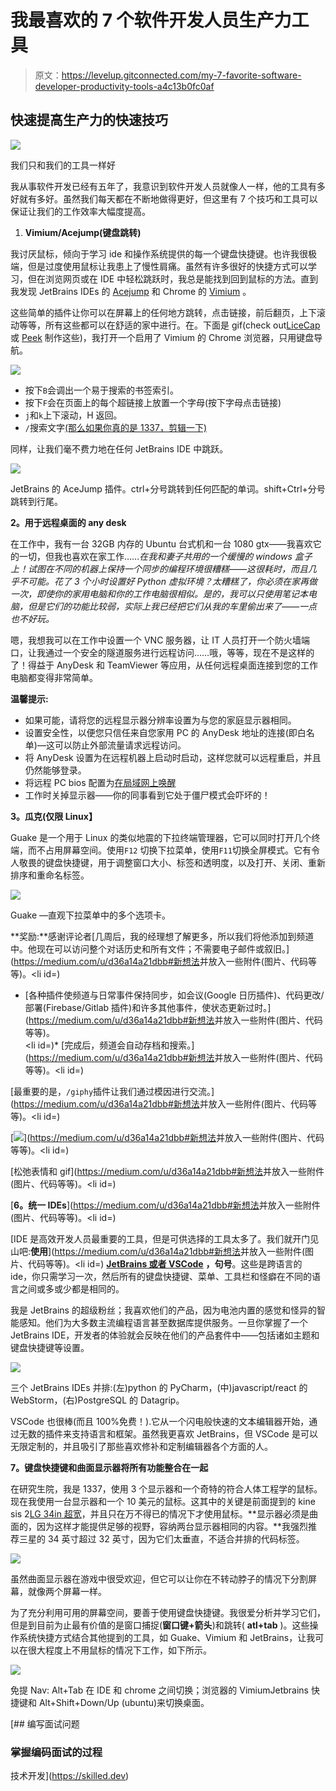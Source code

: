 # 我最喜欢的 7 个软件开发人员生产力工具

> 原文：<https://levelup.gitconnected.com/my-7-favorite-software-developer-productivity-tools-a4c13b0fc0af>

## 快速提高生产力的快速技巧

![](img/1cb98b4d85e8b39422b2dad26b708efd.png)

我们只和我们的工具一样好

我从事软件开发已经有五年了，我意识到软件开发人员就像人一样，他的工具有多好就有多好。虽然我们每天都在不断地做得更好，但这里有 7 个技巧和工具可以保证让我们的工作效率大幅度提高。

1.  **Vimium/Acejump(键盘跳转)**

我讨厌鼠标，倾向于学习 ide 和操作系统提供的每一个键盘快捷键。也许我很极端，但是过度使用鼠标让我患上了慢性肩痛。虽然有许多很好的快捷方式可以学习，但在浏览网页或在 IDE 中轻松跳跃时，我总是能找到回到鼠标的方法。直到我发现 JetBrains IDEs 的 [Acejump](https://plugins.jetbrains.com/plugin/7086-acejump) 和 Chrome 的 [Vimium](https://vimium.github.io/) 。

这些简单的插件让你可以在屏幕上的任何地方跳转，点击链接，前后翻页，上下滚动等等，所有这些都可以在舒适的家中进行。在。下面是 gif(check out[LiceCap](https://www.cockos.com/licecap/)或 [Peek](https://github.com/phw/peek) 制作这些)，我打开一个启用了 Vimium 的 Chrome 浏览器，只用键盘导航。

![](img/dd6c359ab269a8e86af6919f4aed8b30.png)

*   按下`B`会调出一个易于搜索的书签索引。
*   按下`F`会在页面上的每个超链接上放置一个字母(按下字母点击链接)
*   `j`和`k`上下滚动，H 返回。
*   `/`搜索文字[(那么如果你真的是 1337，剪辑一下)](https://superuser.com/questions/1236864/how-to-use-vimium-to-select-text-from-a-page)

同样，让我们毫不费力地在任何 JetBrains IDE 中跳跃。

![](img/b8d3d68f8c129b7d1d2a7ce28ee1320b.png)

JetBrains 的 AceJump 插件。ctrl+分号跳转到任何匹配的单词。shift+Ctrl+分号跳转到行尾。

**2。用于远程桌面的 any desk**

在工作中，我有一台 32GB 内存的 Ubuntu 台式机和一台 1080 gtx——我喜欢它的一切，但我也喜欢在家工作……*在我和妻子共用的一个缓慢的 windows 盒子上！试图在不同的机器上保持一个同步的编程环境很糟糕——这很耗时，而且几乎不可能。花了 3 个小时设置好 Python 虚拟环境？太糟糕了，你必须在家再做一次，即使你的家用电脑和你的工作电脑很相似。是的，我可以只使用笔记本电脑，但是它们的功能比较弱，实际上我已经把它们从我的车里偷出来了——一点也不好玩。*

嗯，我想我可以在工作中设置一个 VNC 服务器，让 IT 人员打开一个防火墙端口，让我通过一个安全的隧道服务进行远程访问……哦，等等，现在不是这样的了！得益于 AnyDesk 和 TeamViewer 等应用，从任何远程桌面连接到您的工作电脑都变得非常简单。

**温馨提示:**

*   如果可能，请将您的远程显示器分辨率设置为与您的家庭显示器相同。
*   设置安全性，以便您只信任来自您家用 PC 的 AnyDesk 地址的连接(即白名单)—这可以防止外部流量请求远程访问。
*   将 AnyDesk 设置为在远程机器上启动时启动，这样您就可以远程重启，并且仍然能够登录。
*   将远程 PC bios 配置为[在局域网上唤醒](https://www.pointdev.com/en/faq/faq-ideal-remote-wakeup-remote-computer-station-wake-on-lan-wol-id-943.html)
*   工作时关掉显示器——你的同事看到它处于僵尸模式会吓坏的！

**3。瓜克(仅限 Linux】**

Guake 是一个用于 Linux 的类似地震的下拉终端管理器，它可以同时打开几个终端，而不占用屏幕空间。使用`F12` 切换下拉菜单，使用`F11`切换全屏模式。它有令人敬畏的键盘快捷键，用于调整窗口大小、标签和透明度，以及打开、关闭、重新排序和重命名标签。

![](img/86652f58b72642fedd3944e31912e123.png)

Guake —直观下拉菜单中的多个选项卡。

**奖励:**感谢评论者[几周后，我的经理想了解更多，所以我们将他添加到频道中。他现在可以访问整个对话历史和所有文件；不需要电子邮件或叙旧。](https://medium.com/u/d36a14a21dbb#新想法</em>并放入一些附件(图片、代码等等)。</li><li id=)

*   [各种插件使频道与日常事件保持同步，如会议(Google 日历插件)、代码更改/部署(Firebase/Gitlab 插件)和许多其他事件，使状态更新过时。](https://medium.com/u/d36a14a21dbb#新想法</em>并放入一些附件(图片、代码等等)。</li><li id=)*   [完成后，频道会自动存档和搜索。](https://medium.com/u/d36a14a21dbb#新想法</em>并放入一些附件(图片、代码等等)。</li><li id=)

[最重要的是，`/giphy`插件让我们通过模因进行交流。](https://medium.com/u/d36a14a21dbb#新想法</em>并放入一些附件(图片、代码等等)。</li><li id=)

[![](img/a7f10c74324050fb632a900fd509a62d.png)](https://medium.com/u/d36a14a21dbb#新想法</em>并放入一些附件(图片、代码等等)。</li><li id=)

[松弛表情和 gif](https://medium.com/u/d36a14a21dbb#新想法</em>并放入一些附件(图片、代码等等)。</li><li id=)

[**6。统一 IDEs**](https://medium.com/u/d36a14a21dbb#新想法</em>并放入一些附件(图片、代码等等)。</li><li id=)

[IDE 是高效开发人员最重要的工具，但是可供选择的工具太多了。我们就开门见山吧:**使用**](https://medium.com/u/d36a14a21dbb#新想法</em>并放入一些附件(图片、代码等等)。</li><li id=) [**JetBrains 或者 VSCode**](https://dev.to/mokkapps/why-i-switched-from-visual-studio-code-to-jetbrains-webstorm-939) **，句号**。这些是跨语言的 ide，你只需学习一次，然后所有的键盘快捷键、菜单、工具栏和怪癖在不同的语言之间或多或少都是相同的。

我是 JetBrains 的超级粉丝；我喜欢他们的产品，因为电池内置的感觉和怪异的智能感知。他们为大多数主流编程语言甚至数据库提供服务。一旦你掌握了一个 JetBrains IDE，开发者的体验就会反映在他们的产品套件中——包括诸如主题和键盘快捷键等设置。

![](img/ac5e5ef8388a7a4670d0be6f33d5edd3.png)

三个 JetBrains IDEs 并排:(左)python 的 PyCharm，(中)javascript/react 的 WebStorm，(右)PostgreSQL 的 Datagrip。

VSCode 也很棒(而且 100%免费！).它从一个闪电般快速的文本编辑器开始，通过无数的插件来支持语言和框架。虽然我更喜欢 JetBrains，但 VSCode 是可以无限定制的，并且吸引了那些喜欢修补和定制编辑器各个方面的人。

**7。键盘快捷键和曲面显示器将所有功能整合在一起**

在研究生院，我是 1337，使用 3 个显示器和一个奇特的符合人体工程学的鼠标。现在我使用一台显示器和一个 10 美元的鼠标。这其中的关键是前面提到的 kine sis 2[LG 34in 超宽](https://www.walmart.com/ip/LG-34-Class-21-9-UltraWide-Full-HD-IPS-Curved-LED-Gaming-Monitor-with-G-SYNC/951672288?wmlspartner=wlpa&selectedSellerId=6907&adid=22222222227097176963&wl0=&wl1=g&wl2=c&wl3=214569029198&wl4=pla-411419670437&wl5=9005884&wl6=&wl7=&wl8=&wl9=pla&wl10=115781154&wl11=online&wl12=951672288&veh=sem&gclid=Cj0KCQjwmdzzBRC7ARIsANdqRRlWGXXdk6KeBapvaC6-OVqKAOD9VZWcJZqzLIhdboT7GzjtzQbJE9EaAo9OEALw_wcB)，并且只在万不得已的情况下才使用鼠标。**显示器必须是曲面的，因为这样才能提供足够的视野，容纳两台显示器相同的内容。**我强烈推荐三星的 34 英寸超过 32 英寸，因为它们太垂直，不适合并排的代码标签。

![](img/8735db0e11a85d506f0da67cb846ad66.png)

虽然曲面显示器在游戏中很受欢迎，但它可以让你在不转动脖子的情况下分割屏幕，就像两个屏幕一样。

为了充分利用可用的屏幕空间，要善于使用键盘快捷键。我很爱分析并学习它们，但是到目前为止最有价值的是窗口捕捉(**窗口键+箭头**)和跳转( **atl+tab** )。这些操作系统快捷方式结合其他提到的工具，如 Guake、Vimium 和 JetBrains，让我可以在很大程度上不用鼠标的情况下工作，如下所示。

![](img/8ec1d71ac99f382e9399a8b4394489bb.png)

免提 Nav: Alt+Tab 在 IDE 和 chrome 之间切换；浏览器的 VimiumJetbrains 快捷键和 Alt+Shift+Down/Up (ubuntu)来切换桌面。

[](https://skilled.dev) [## 编写面试问题

### 掌握编码面试的过程

技术开发](https://skilled.dev)